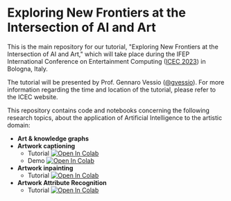 # Exploring New Frontiers at the Intersection of AI and Art

This is the main repository for our tutorial, "Exploring New Frontiers at the Intersection of AI and Art," which will take place during the IFEP International Conference on Entertainment Computing ([ICEC 2023](https://icec23.cs.unibo.it/)) in Bologna, Italy.

The tutorial will be presented by Prof. Gennaro Vessio ([@gvessio](https://github.com/gvessio)). For more information regarding the time and location of the tutorial, please refer to the ICEC website.

This repository contains code and notebooks concerning the following research topics, about the application of Artificial Intelligence to the artistic domain:

* **Art & knowledge graphs**
* **Artwork captioning**
  * Tutorial <a target="_blank" href="https://colab.research.google.com/github/CILAB-ArtGraph/ai-art-tutorial/blob/main/captioning/vlp_fine_tuning.ipynb"><img src="https://colab.research.google.com/assets/colab-badge.svg" alt="Open In Colab"/></a>
  * Demo <a target="_blank" href="https://colab.research.google.com/github/CILAB-ArtGraph/ai-art-tutorial/blob/main/captioning/demo.ipynb"><img src="https://colab.research.google.com/assets/colab-badge.svg" alt="Open In Colab"/></a>
* **Artwork inpainting**
  * Tutorial <a target="_blank" href="https://colab.research.google.com/github/CILAB-ArtGraph/ai-art-tutorial/blob/main/inpainting/in_painting_with_stable_diffusion_using_%F0%9F%A7%A8diffusers.ipynb"><img src="https://colab.research.google.com/assets/colab-badge.svg" alt="Open In Colab"/></a>
* **Artwork Attribute Recognition**
  * Tutorial <a target="_blank" href="https://colab.research.google.com/github/gvessio/ai-art-tutorial/blob/main/attribute_recognition/tutorial_prediction.ipynb"><img src="https://colab.research.google.com/assets/colab-badge.svg" alt="Open In Colab"/></a>